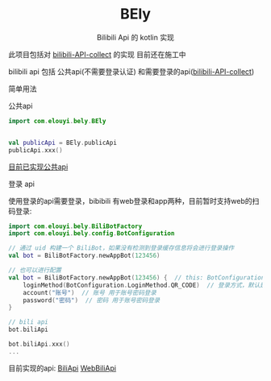 
<h1 align="center">BEly</h1>
<p align="center">Bilibili Api 的 kotlin 实现</p>

此项目包括对 [bilibili-API-collect](https://github.com/SocialSisterYi/bilibili-API-collect) 的实现
目前还在施工中

bilibili api 包括 公共api(不需要登录认证) 和需要登录的api([bilibili-API-collect](https://github.com/SocialSisterYi/bilibili-API-collect))


简单用法

公共api
```kotlin
import com.elouyi.bely.BEly


val publicApi = BEly.publicApi
publicApi.xxx()

```
[目前已实现公共api](/BEly-main-api/src/main/kotlin/publicapi/PublicApi.kt)

登录 api

使用登录的api需要登录，bibibili 有web登录和app两种，目前暂时支持web的扫码登录:
```kotlin
import com.elouyi.bely.BiliBotFactory
import com.elouyi.bely.config.BotConfiguration

// 通过 uid 构建一个 BiliBot，如果没有检测到登录缓存信息将会进行登录操作
val bot = BiliBotFactory.newAppBot(123456) 

// 也可以进行配置
val bot = BiliBotFactory.newAppBot(123456) {  // this: BotConfigurationBuilder
    loginMethod(BotConfiguration.LoginMethod.QR_CODE)  // 登录方式，默认是二维码
    account("账号")  // 账号 用于账号密码登录
    password("密码")  // 密码 用于账号密码登录
}

// bili api
bot.biliApi

bot.biliApi.xxx()
...

```
目前实现的api:
[BiliApi](/BEly-main-api/src/main/kotlin/biliapi/BiliApi.kt)
[WebBiliApi](/BEly-main-api/src/main/kotlin/biliapi/WebBiliApi.kt)